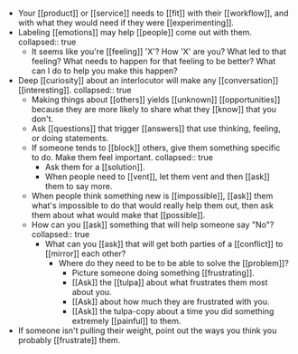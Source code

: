 - Your [[product]] or [[service]] needs to [[fit]] with their [[workflow]], and with what they would need if they were [[experimenting]].
- Labeling [[emotions]] may help [[people]] come out with them.
  collapsed:: true
	- It seems like you're [[feeling]] 'X'? How 'X' are you? What led to that feeling? What needs to happen for that feeling to be better? What can I do to help you make this happen?
- Deep [[curiosity]] about an interlocutor will make any [[conversation]] [[interesting]].
  collapsed:: true
	- Making things about [[others]] yields [[unknown]] [[opportunities]] because they are more likely to share what they [[know]] that you don't.
	- Ask [[questions]] that trigger [[answers]] that use thinking, feeling, or doing statements.
	- If someone tends to [[block]] others, give them something specific to do. Make them feel important.
	  collapsed:: true
		- Ask them for a [[solution]].
		- When people need to [[vent]], let them vent and then [[ask]] them to say more.
	- When people think something new is [[impossible]], [[ask]] them what's impossible to do that would really help them out, then ask them about what would make that [[possible]].
	- How can you [[ask]] something that will help someone say "No"?
	  collapsed:: true
		- What can you [[ask]] that will get both parties of a [[conflict]] to [[mirror]] each other?
			- Where do they need to be to be able to solve the [[problem]]?
				- Picture someone doing something [[frustrating]].
				- [[Ask]] the [[tulpa]] about what frustrates them most about you.
				- [[Ask]] about how much they are frustrated with you.
				- [[Ask]] the tulpa-copy about a time you did something extremely [[painful]] to them.
- If someone isn't pulling their weight, point out the ways you think you probably [[frustrate]] them.